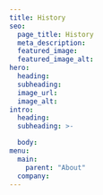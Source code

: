 ```yaml
---
title: History
seo:
  page_title: History
  meta_description:
  featured_image:
  featured_image_alt:
hero:
  heading:
  subheading:
  image_url:
  image_alt:
intro:
  heading:
  subheading: >-

  body:
menu:
  main:
    parent: "About"
  company:
---
```

